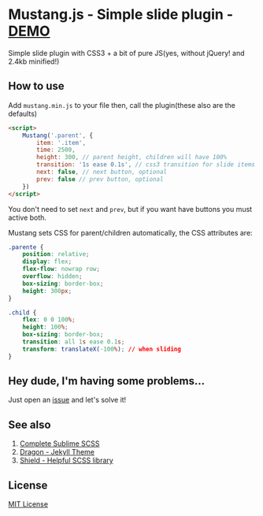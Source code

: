 # Mustang.js - Simple slide plugin - [DEMO](https://mhernandes.github.io/mustang-js)

Simple slide plugin with CSS3 + a bit of pure JS(yes, without jQuery! and 2.4kb minified!)

## How to use

Add `mustang.min.js` to your file then, call the plugin(these also are the defaults)

```html
<script>
	Mustang('.parent', {
		item: '.item',
		time: 2500,
		height: 300, // parent height, children will have 100%
		transition: '1s ease 0.1s', // css3 transition for slide items
		next: false, // next button, optional
		prev: false // prev button, optional
	})
</script>
```

You don't need to set `next` and `prev`, but if you want have buttons you must active both.

Mustang sets CSS for parent/children automatically, the CSS attributes are:

```css
.parente {
	position: relative;
	display: flex;
	flex-flow: nowrap row;
	overflow: hidden;
	box-sizing: border-box;
	height: 300px;
}

.child {
	flex: 0 0 100%;
	height: 100%;
	box-sizing: border-box;
	transition: all 1s ease 0.1s;
	transform: translateX(-100%); // when sliding
}
```

## Hey dude, I'm having some problems...

Just open an [issue](https://github.com/mhernandes/mustang-js/issues) and let's solve it!

## See also

1. [Complete Sublime SCSS](https://github.com/mhernandes/sublime-scss-snippets)
1. [Dragon - Jekyll Theme](https://github.com/mhernandes/dragon-theme)
1. [Shield - Helpful SCSS library](https://github.com/mhernandes/shield-scss)

## License

[MIT License](LICENSE.md)
